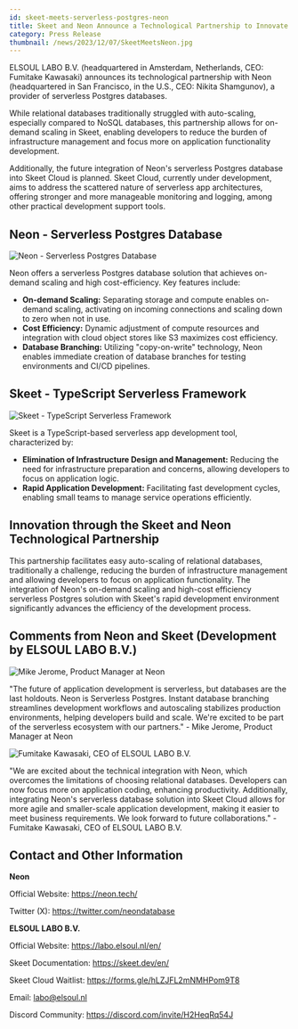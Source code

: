 ```yaml
---
id: skeet-meets-serverless-postgres-neon
title: Skeet and Neon Announce a Technological Partnership to Innovate Serverless Postgres Database Integration
category: Press Release
thumbnail: /news/2023/12/07/SkeetMeetsNeon.jpg
---
```


ELSOUL LABO B.V. (headquartered in Amsterdam, Netherlands, CEO: Fumitake
Kawasaki) announces its technological partnership with Neon (headquartered in
San Francisco, in the U.S., CEO: Nikita Shamgunov), a provider of serverless
Postgres databases.

While relational databases traditionally struggled with auto-scaling, especially
compared to NoSQL databases, this partnership allows for on-demand scaling in
Skeet, enabling developers to reduce the burden of infrastructure management and
focus more on application functionality development.

Additionally, the future integration of Neon's serverless Postgres database into
Skeet Cloud is planned. Skeet Cloud, currently under development, aims to
address the scattered nature of serverless app architectures, offering stronger
and more manageable monitoring and logging, among other practical development
support tools.

## Neon - Serverless Postgres Database

![Neon - Serverless Postgres Database](/news/2023/12/07/NeonWeb.png)

Neon offers a serverless Postgres database solution that achieves on-demand
scaling and high cost-efficiency. Key features include:

- **On-demand Scaling:** Separating storage and compute enables on-demand
  scaling, activating on incoming connections and scaling down to zero when not
  in use.
- **Cost Efficiency:** Dynamic adjustment of compute resources and integration
  with cloud object stores like S3 maximizes cost efficiency.
- **Database Branching:** Utilizing "copy-on-write" technology, Neon enables
  immediate creation of database branches for testing environments and CI/CD
  pipelines.

## Skeet - TypeScript Serverless Framework

![Skeet - TypeScript Serverless Framework](/news/2023/12/07/SkeetWebEN.png)

Skeet is a TypeScript-based serverless app development tool, characterized by:

- **Elimination of Infrastructure Design and Management:** Reducing the need for
  infrastructure preparation and concerns, allowing developers to focus on
  application logic.
- **Rapid Application Development:** Facilitating fast development cycles,
  enabling small teams to manage service operations efficiently.

## Innovation through the Skeet and Neon Technological Partnership

This partnership facilitates easy auto-scaling of relational databases,
traditionally a challenge, reducing the burden of infrastructure management and
allowing developers to focus on application functionality. The integration of
Neon's on-demand scaling and high-cost efficiency serverless Postgres solution
with Skeet's rapid development environment significantly advances the efficiency
of the development process.

## Comments from Neon and Skeet (Development by ELSOUL LABO B.V.)

![Mike Jerome, Product Manager at Neon](/news/2023/12/07/MikeJerome.png)

"The future of application development is serverless, but databases are the last
holdouts. Neon is Serverless Postgres. Instant database branching streamlines
development workflows and autoscaling stabilizes production environments,
helping developers build and scale. We're excited to be part of the serverless
ecosystem with our partners." - Mike Jerome, Product Manager at Neon

![Fumitake Kawasaki, CEO of ELSOUL LABO B.V.](/news/2023/12/07/FumitakeKawasaki.png)

"We are excited about the technical integration with Neon, which overcomes the
limitations of choosing relational databases. Developers can now focus more on
application coding, enhancing productivity. Additionally, integrating Neon's
serverless database solution into Skeet Cloud allows for more agile and
smaller-scale application development, making it easier to meet business
requirements. We look forward to future collaborations." - Fumitake Kawasaki,
CEO of ELSOUL LABO B.V.

## Contact and Other Information

**Neon**

Official Website: https://neon.tech/

Twitter (X): https://twitter.com/neondatabase

**ELSOUL LABO B.V.**

Official Website: https://labo.elsoul.nl/en/

Skeet Documentation: https://skeet.dev/en/

Skeet Cloud Waitlist: https://forms.gle/hLZJFL2mNMHPom9T8

Email: labo@elsoul.nl

Discord Community: https://discord.com/invite/H2HeqRq54J
